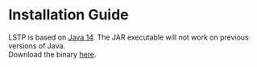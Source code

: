 <h1>Installation Guide</h1>
<p>
LSTP is based on <a href="https://www.oracle.com/technetwork/java/javase/14-0-1-relnotes-5972653.html">Java 14</a>. The JAR executable will not work on previous versions of Java.</br>
Download the binary <a href="https://github.com/hershyz/LSTP/blob/master/bin/LSTP.jar">here</a>.
</p>
